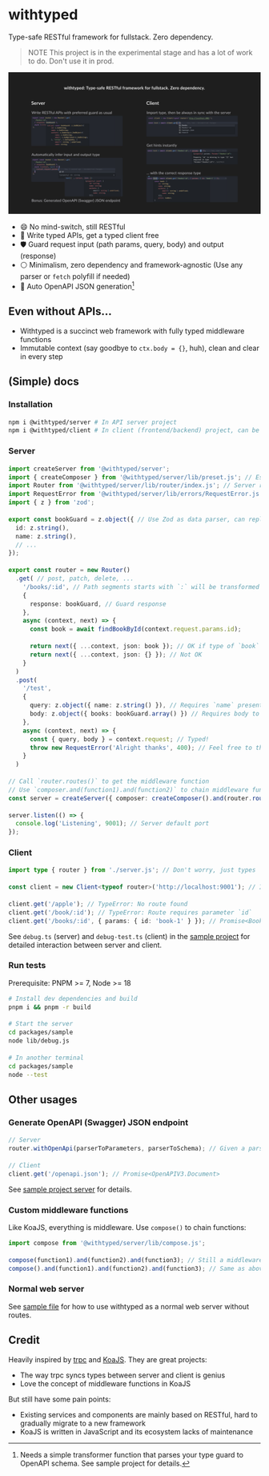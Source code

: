 # withtyped

Type-safe RESTful framework for fullstack. Zero dependency.

> NOTE
> This project is in the experimental stage and has a lot of work to do. Don't use it in prod.

![Banner](./banner.png)

- 😄 No mind-switch, still RESTful
- 🎁 Write typed APIs, get a typed client free
- 🛡️ Guard request input (path params, query, body) and output (response)
- ⚪ Minimalism, zero dependency and framework-agnostic (Use any parser or `fetch` polyfill if needed)
- 📖 Auto OpenAPI JSON generation[^openapi]

## Even without APIs...

- Withtyped is a succinct web framework with fully typed middleware functions
- Immutable context (say goodbye to `ctx.body = {}`, huh), clean and clear in every step

## (Simple) docs

### Installation

```bash
npm i @withtyped/server # In API server project
npm i @withtyped/client # In client (frontend/backend) project, can be a different one from server
```

### Server

```ts
import createServer from '@withtyped/server';
import { createComposer } from '@withtyped/server/lib/preset.js'; // Essential middleware functions preset
import Router from '@withtyped/server/lib/router/index.js'; // Server router
import RequestError from '@withtyped/server/lib/errors/RequestError.js';
import { z } from 'zod';

export const bookGuard = z.object({ // Use Zod as data parser, can replace with Yup, Joi, whatsoever
  id: z.string(),
  name: z.string(),
  // ...
});

export const router = new Router()
  .get( // post, patch, delete, ...
    '/books/:id', // Path segments starts with `:` will be transformed into parameter and store in `context.request.parameter`
    {
      response: bookGuard, // Guard response
    },
    async (context, next) => {
      const book = await findBookById(context.request.params.id);

      return next({ ...context, json: book }); // OK if type of `book` matches bookGuard
      return next({ ...context, json: {} }); // Not OK
    }
  )
  .post(
    '/test',
    { 
      query: z.object({ name: z.string() }), // Requires `name` presents in the query string, e.g. `/test?name=Pale%20Fire`
      body: z.object({ books: bookGuard.array() }) // Requires body to have an array of books
    },
    async (context, next) => {
      const { query, body } = context.request; // Typed!
      throw new RequestError('Alright thanks', 400); // Feel free to throw error with status code
    }
  )

// Call `router.routes()` to get the middleware function
// Use `composer.and(function1).and(function2)` to chain middleware functions
const server = createServer({ composer: createComposer().and(router.routes()) }); // Go

server.listen(() => {
  console.log('Listening', 9001); // Server default port
});
```

### Client

```ts
import type { router } from './server.js'; // Don't worry, just types

const client = new Client<typeof router>('http://localhost:9001'); // Init with magic

client.get('/apple'); // TypeError: No route found
client.get('/book/:id'); // TypeError: Route requires parameter `id`
client.get('/books/:id', { params: { id: 'book-1' } }); // Promise<Book>
```

See `debug.ts` (server) and `debug-test.ts` (client) in the [sample project](./packages/sample/src/) for detailed interaction between server and client.

### Run tests

Prerequisite: PNPM >= 7, Node >= 18

```bash
# Install dev dependencies and build
pnpm i && pnpm -r build

# Start the server
cd packages/sample
node lib/debug.js

# In another terminal
cd packages/sample
node --test
```

## Other usages

### Generate OpenAPI (Swagger) JSON endpoint

```ts
// Server
router.withOpenApi(parserToParameters, parserToSchema); // Given a parser, output OpenAPI Parameters or Schema

// Client
client.get('/openapi.json'); // Promise<OpenAPIV3.Document>
```

See [sample project server](./packages/sample/src/debug.ts) for details.

### Custom middleware functions

Like KoaJS, everything is middleware. Use `compose()` to chain functions:

```ts
import compose from '@withtyped/server/lib/compose.js';

compose(function1).and(function2).and(function3); // Still a middleware function
compose().and(function1).and(function2).and(function3); // Same as above
```

### Normal web server

See [sample file](./packages/sample/src/index.ts) for how to use withtyped as a normal web server without routes.

## Credit

Heavily inspired by [trpc](https://github.com/trpc/trpc) and [KoaJS](https://github.com/koajs/koa). They are great projects:

- The way trpc syncs types between server and client is genius
- Love the concept of middleware functions in KoaJS

But still have some pain points:

- Existing services and components are mainly based on RESTful, hard to gradually migrate to a new framework
- KoaJS is written in JavaScript and its ecosystem lacks of maintenance

[^openapi]: Needs a simple transformer function that parses your type guard to OpenAPI schema. See sample project for details.
